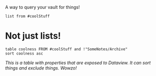 A way to query your vault for things!

```dataview
list from #coolStuff
```


# Not just lists!
```dataview
table coolness FROM #coolStuff and !"SomeNotes/Archive" 
sort coolness asc
```

*This is a table with properties that are exposed to Dataview. It can sort things and exclude things. Wowzo!*